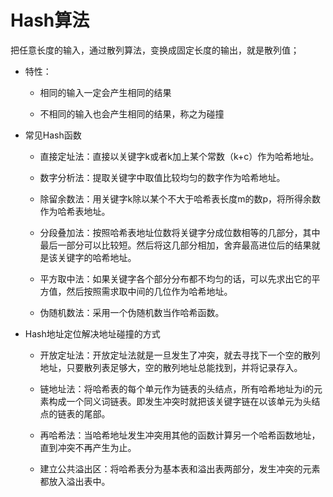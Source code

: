 # Hash算法

把任意长度的输入，通过散列算法，变换成固定长度的输出，就是散列值；

*   特性：
    *   相同的输入一定会产生相同的结果

    *   不相同的输入也会产生相同的结果，称之为碰撞
*   常见Hash函数
    *   直接定址法：直接以关键字k或者k加上某个常数（k+c）作为哈希地址。

    *   数字分析法：提取关键字中取值比较均匀的数字作为哈希地址。

    *   除留余数法：用关键字k除以某个不大于哈希表长度m的数p，将所得余数作为哈希表地址。

    *   分段叠加法：按照哈希表地址位数将关键字分成位数相等的几部分，其中最后一部分可以比较短。然后将这几部分相加，舍弃最高进位后的结果就是该关键字的哈希地址。

    *   平方取中法：如果关键字各个部分分布都不均匀的话，可以先求出它的平方值，然后按照需求取中间的几位作为哈希地址。

    *   伪随机数法：采用一个伪随机数当作哈希函数。
*   Hash地址定位解决地址碰撞的方式
    *   开放定址法：开放定址法就是一旦发生了冲突，就去寻找下一个空的散列地址，只要散列表足够大，空的散列地址总能找到，并将记录存入。

    *   链地址法：将哈希表的每个单元作为链表的头结点，所有哈希地址为i的元素构成一个同义词链表。即发生冲突时就把该关键字链在以该单元为头结点的链表的尾部。

    *   再哈希法：当哈希地址发生冲突用其他的函数计算另一个哈希函数地址，直到冲突不再产生为止。

    *   建立公共溢出区：将哈希表分为基本表和溢出表两部分，发生冲突的元素都放入溢出表中。

